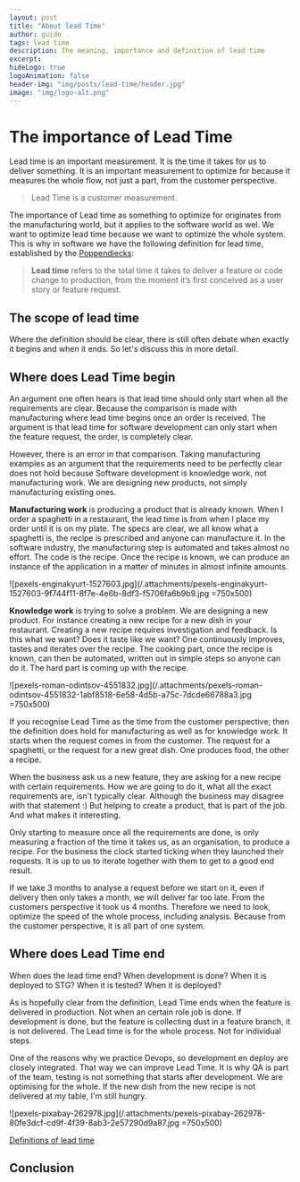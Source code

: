 ```yaml
---
layout: post
title: "About lead Time"
author: guido
tags: lead time
description: The meaning, importance and definition of lead time
excerpt: 
hideLogo: true
logoAnimation: false
header-img: "img/posts/lead-time/header.jpg"
image: "img/logo-alt.png"
---
```


# The importance of Lead Time

Lead time is an important measurement. It is the time it takes for us to deliver something. It is an important measurement to optimize for because it measures the whole flow, not just a part, from the customer perspective.

> Lead Time is a customer measurement.

The importance of Lead time as something to optimize for originates from the manufacturing world, but it applies to the software world as wel. We want to optimize lead time because we want to optimize the whole system. This is why in software we have the following definition for lead time, established by the [Poppendiecks](https://en.wikipedia.org/wiki/Lean_software_development):

>**Lead time** refers to the total time it takes to deliver a feature or code change to production, from the moment it’s first conceived as a user story or feature request.

## The scope of lead time

Where the definition should be clear, there is still often debate when exactly it begins and when it ends. So let's discuss this in more detail.

## Where does Lead Time begin

An argument one often hears is that lead time should only start when all the requirements are clear. Because the comparison is made with manufacturing where lead time begins once an order is received. The argument is that lead time for software development can only start when the feature request, the order, is completely clear.

However, there is an error in that comparison. Taking manufacturing examples as an argument that the requirements need to be perfectly clear does not hold because Software development is knowledge work, not manufacturing work. We are designing new products, not simply manufacturing existing ones.

**Manufacturing work** is producing a product that is already known. When I order a spaghetti in a restaurant, the lead time is from when I place my order until it is on my plate. The specs are clear, we all know what a spaghetti is, the recipe is prescribed and anyone can manufacture it. In the software industry, the manufacturing step is automated and takes almost no effort. The code is the recipe. Once the recipe is known, we can produce an instance of the application in a matter of minutes in almost infinite amounts.

![pexels-enginakyurt-1527603.jpg](/.attachments/pexels-enginakyurt-1527603-9f744f11-8f7e-4e6b-8df3-f5706fa6b9b9.jpg =750x500)


**Knowledge work** is trying to solve a problem. We are designing a new product. For instance creating a new recipe for a new dish in your restaurant. Creating a new recipe requires investigation and feedback. Is this what we want? Does it taste like we want? One continuously improves, tastes and iterates over the recipe. The cooking part, once the recipe is known, can then be automated, written out in simple steps so anyone can do it. The hard part is coming up with the recipe.

![pexels-roman-odintsov-4551832.jpg](/.attachments/pexels-roman-odintsov-4551832-1abf8518-6e58-4d5b-a75c-7dcde66788a3.jpg =750x500)

If you recognise Lead Time as the time from the customer perspective, then the definition does hold for manufacturing as well as for knowledge work. It starts when the request comes in from the customer. The request for a spaghetti, or the request for a new great dish. One produces food, the other a recipe.

When the business ask us a new feature, they are asking for a new recipe with certain requirements. How we are going to do it, what all the exact requirements are, isn't typically clear. Although the business may disagree with that statement :) But helping to create a product, that is part of the job. And what makes it interesting.

Only starting to measure once all the requirements are done, is only measuring a fraction of the time it takes us, as an organisation, to produce a recipe. For the business the clock started ticking when they launched their requests. It is up to us to iterate together with them to get to a good end result.

If we take 3 months to analyse a request before we start on it, even if delivery then only takes a month, we will deliver far too late. From the customers perspective it took us 4 months. Therefore we need to look, optimize the speed of the whole process, including analysis. Because from the customer perspective, it is all part of one system.

## Where does Lead Time end

When does the lead time end? When development is done? When it is deployed to STG? When it is tested? When it is deployed?

As is hopefully clear from the definition, Lead Time ends when the feature is delivered in production. Not when an certain role job is done. If development is done, but the feature is collecting dust in a feature branch, it is not delivered. The Lead time is for the whole process. Not for individual steps.

One of the reasons why we practice Devops, so development en deploy are closely integrated. That way we can improve Lead Time. It is why QA is part of the team, testing is not something that starts after development. We are optimising for the whole. If the new dish from the new recipe is not delivered at my table, I'm still hungry.

![pexels-pixabay-262978.jpg](/.attachments/pexels-pixabay-262978-80fe3dcf-cd9f-4f39-8ab3-2e57290d9a87.jpg =750x500)

[Definitions of lead time](https://octopus.com/blog/definitions-of-lead-time#:~:text=Lead%20time%20definitions&text=Mary%20and%20Tom%20Poppendieck%20created,when%20someone%20fulfills%20that%20requirement.)


## Conclusion
